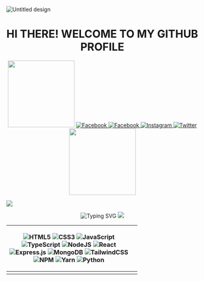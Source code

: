 
![Untitled design](https://user-images.githubusercontent.com/89530449/162602780-4419de43-3b75-48e0-ab1e-043ad01f98a4.png)
<!--![ảnh](https://user-images.githubusercontent.com/89530449/165934638-bfcf8017-e2bf-4037-8461-dd000dbc3317.png)-->



<h1 align="center">HI THERE! WELCOME TO MY GITHUB PROFILE</h1>
<div align="center">
    <p>
         <img src="https://cdn.trug.cf/img/gif/amibungbu.gif" width="175" />
        <a href="https://discordapp.com/users/762934286109507617/">
            <img src="https://img.shields.io/badge/Discord-%237289DA.svg?style=for-the-badge&logo=discord&logoColor=white"
                alt="Facebook">
        </a>
        <a href="https://facebook.com/vietrux">
            <img src="https://img.shields.io/badge/Facebook-%231877F2.svg?style=for-the-badge&amp;logo=Facebook&amp;logoColor=white"
                alt="Facebook">
        </a>
        <a href="https://instagram.com/vietrux">
            <img src="https://img.shields.io/badge/Instagram-%23E4405F.svg?style=for-the-badge&amp;logo=Instagram&amp;logoColor=white"
                alt="Instagram">
        </a>
        <a href="https://twitter.com/vietrux">
            <img src="https://img.shields.io/badge/Twitter-%231DA1F2.svg?style=for-the-badge&amp;logo=Twitter&amp;logoColor=white"
                alt="Twitter">
        </a>
         <img src="https://cdn.trug.cf/img/gif/amibungbu.gif" width="175" />
    </p>
</div>
<img src="https://user-images.githubusercontent.com/73097560/115834477-dbab4500-a447-11eb-908a-139a6edaec5c.gif">
<p align="center"><img
            src="https://readme-typing-svg.herokuapp.com?color=E723FF&amp;background=C5000000&amp;center=true&amp;vCenter=true&amp;lines=I&#39;m+a+Full-Stack+Developer;Con+chim+non+tren+canh+cay"
            alt="Typing SVG">
    <img src="https://user-images.githubusercontent.com/73097560/115834477-dbab4500-a447-11eb-908a-139a6edaec5c.gif">
</p>
<table align="center">
    <thead>
        <tr>
            <th>
                <p align="center">
                    <img src="https://img.shields.io/badge/html5-%23E34F26.svg?style=for-the-badge&amp;logo=html5&amp;logoColor=white"
                        alt="HTML5">
                    <img src="https://img.shields.io/badge/css3-%231572B6.svg?style=for-the-badge&amp;logo=css3&amp;logoColor=white"
                        alt="CSS3">
                    <img src="https://img.shields.io/badge/javascript-%23323330.svg?style=for-the-badge&amp;logo=javascript&amp;logoColor=%23F7DF1E"
                        alt="JavaScript"><br>
                    <img src="https://img.shields.io/badge/typescript-%23007ACC.svg?style=for-the-badge&amp;logo=typescript&amp;logoColor=white"
                        alt="TypeScript">
                    <img src="https://img.shields.io/badge/node.js-6DA55F?style=for-the-badge&amp;logo=node.js&amp;logoColor=white"
                        alt="NodeJS">
                    <img src="https://img.shields.io/badge/react-%2320232a.svg?style=for-the-badge&logo=react&logoColor=%2361DAFB"
                        alt="React"><br>
                    <img src="https://img.shields.io/badge/express.js-%23404d59.svg?style=for-the-badge&amp;logo=express&amp;logoColor=%2361DAFB"
                        alt="Express.js">
                    <img src="https://img.shields.io/badge/MongoDB-%234ea94b.svg?style=for-the-badge&logo=mongodb&logoColor=white"
                        alt="MongoDB">
                    <img src="https://img.shields.io/badge/tailwindcss-%2338B2AC.svg?style=for-the-badge&amp;logo=tailwind-css&amp;logoColor=white"
                        alt="TailwindCSS"> <br>
                    <img src="https://img.shields.io/badge/NPM-%23000000.svg?style=for-the-badge&amp;logo=npm&amp;logoColor=white"
                        alt="NPM">
                    <img src="https://img.shields.io/badge/yarn-%232C8EBB.svg?style=for-the-badge&amp;logo=yarn&amp;logoColor=white"
                        alt="Yarn">
                    <img src="https://img.shields.io/badge/python-3670A0?style=for-the-badge&amp;logo=python&amp;logoColor=ffdd54"
                        alt="Python">
                </p>
            </th>
            <th><img src="https://github-readme-stats.vercel.app/api?username=vietrux&amp;theme=dark&amp;hide_border=false&amp;include_all_commits=false&amp;count_private=false"
                    alt=""></th>
        </tr>
    </thead>
    <tbody>
        <tr>
            <td><img src="https://github-readme-stats.vercel.app/api/top-langs/?username=vietrux&amp;theme=dark&amp;hide_border=false&amp;include_all_commits=false&amp;count_private=false&amp;layout=compact"
                    alt=""></td>
            <td><img src="https://github-readme-streak-stats.herokuapp.com/?user=vietrux&amp;theme=dark&amp;hide_border=false"
                    alt=""></td>
        </tr>
    </tbody>
</table>



<p align="center"><img
        src="https://github-profile-trophy.vercel.app/?username=vietrux&amp;theme=darkhub&amp;no-frame=false&amp;no-bg=false&amp;margin-w=4"
        alt=""></p>

